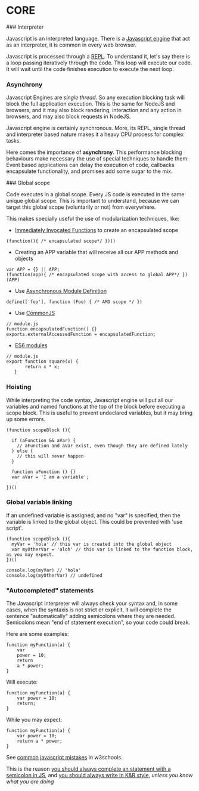 # CORE

### Interpreter

Javascript is an interpreted language. There is a [Javascript engine](https://en.wikipedia.org/wiki/JavaScript_engine) that act as an interpreter, it is common in every web browser.

Javascript is processed through a [REPL](https://repl.it/languages). To understand it, let's say there is a loop passing iteratively through the code. This loop will execute our code. It will wait until the code finishes execution to execute the next loop.

### Asynchrony

Javascript Engines are _single thread_. So any execution blocking task will block the full application execution. This is the same for NodeJS and browsers, and it may also block rendering, interaction and any action in browsers, and may also block requests in NodeJS.

Javascript engine is certainly synchronous. More, its REPL, single thread and interpreter based nature makes it a heavy CPU process for complex tasks.

Here comes the importance of **asynchrony**. This performance blocking behaviours make necessary the use of special techniques to handle them: Event based applications can delay the execution of code, callbacks encapsulate functionality, and promises add some sugar to the mix.

### Global scope

Code executes in a global scope. Every JS code is executed in the same unique global scope. This is important to understand, because we can target this global scope (voluntarily or not) from everywhere.

This makes specially useful the use of modularization techniques, like:
* [Immediately Invocated Functions](https://en.wikipedia.org/wiki/Immediately-invoked_function_expression) to create an encapsulated scope
```
(function(){ /* encapsulated scope*/ })()
```
* Creating an APP variable that will receive all our APP methods and objects
```
var APP = {} || APP;
(function(app){ /* encapsulated scope with access to global APP*/ })(APP)
```
* Use [Asynchronous Module Definition](https://es.wikipedia.org/wiki/Asynchronous_module_definition)
```
define(['foo'], function (Foo) { /* AMD scope */ })
```
* Use [CommonJS](https://en.wikipedia.org/wiki/CommonJS)
```
// module.js
function encapsulatedFunction() {}
exports.externalAccessedFunction = encapsulatedFunction;
```
* [ES6 modules](http://www.2ality.com/2014/09/es6-modules-final.html)
```
// module.js
export function square(x) {
       return x * x;
   }
```

### Hoisting

While interpreting the code syntax, Javascript engine will put all our variables and named functions at the top of the block before executing a scope block. This is useful to prevent undeclared variables, but it may bring up some errors.

```
(function scopeBlock (){

  if (aFunction && aVar) {
    // aFunction and aVar exist, even though they are defined lately
  } else {
    // this will never happen
  }

  function aFunction () {}
  var aVar = 'I am a variable';

})()
```

### Global variable linking

If an undefined variable is assigned, and no "var" is specified, then the variable is linked to the global object. This could be prevented with 'use script'.

```
(function scopeBlock (){
  myVar = 'hola' // this var is created into the global object
  var myOtherVar = 'aloh' // this var is linked to the function block, as you may expect.
})()

console.log(myVar) // 'hola'
console.log(myOtherVar) // undefined
```

### "Autocompleted" statements

The Javascript interpreter will always check your syntax and, in some cases, when the syntaxis is not strict or explicit, it will complete the sentence "automatically" adding semicolons where they are needed. Semicolons mean "end of statement execution", so your code could break.

Here are some examples:
```
function myFunction(a) {
    var
    power = 10;  
    return
    a * power;
}
```
Will execute:
```
function myFunction(a) {
    var power = 10;  
    return;
}
```
While you may expect:
```
function myFunction(a) {
    var power = 10;  
    return a * power;
}
```

See [common javascript mistakes](http://www.w3schools.com/js/js_mistakes.asp) in w3schools.

This is the reason [you should always complete an statement with a semicolon in JS](http://mislav.net/2010/05/semicolons/), and [you should always write in K&R style](http://stackoverflow.com/questions/12233999/is-it-true-that-i-should-use-kr-styling-when-writing-javascript), *unless you know what you are doing*
